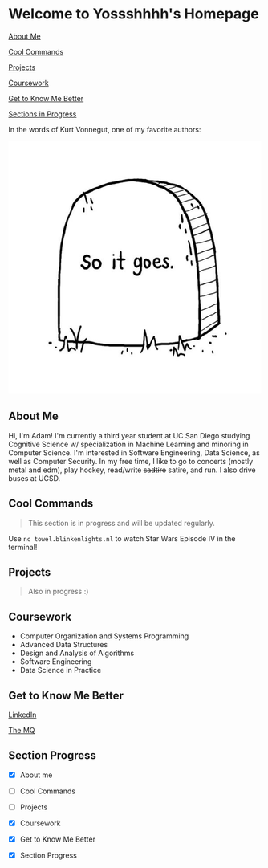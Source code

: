# **Welcome to Yossshhhh's Homepage**
[About Me](#about-me)

[Cool Commands](#cool-commands)

[Projects](#projects)

[Coursework](#coursework)

[Get to Know Me Better](#get-to-know-me-better)

[Sections in Progress](#section-progress)

In the words of Kurt Vonnegut, one of my favorite authors:

![pic](soitgoes.jpg)


## **About Me**
Hi, I'm Adam! I'm currently a third year student at UC San Diego studying Cognitive Science w/ specialization in Machine Learning and minoring in Computer Science. I'm interested in Software Engineering, Data Science, as well as Computer Security. In my free time, I like to go to concerts (mostly metal and edm), play hockey, read/write ~~sadtire~~ satire, and run. I also drive buses at UCSD.

## **Cool Commands**
>This section is in progress and will be updated regularly.

Use `nc towel.blinkenlights.nl` to watch Star Wars Episode IV in the terminal!

## **Projects**
>Also in progress :)

## **Coursework**
- Computer Organization and Systems Programming
- Advanced Data Structures
- Design and Analysis of Algorithms
- Software Engineering
- Data Science in Practice

## **Get to Know Me Better**
[LinkedIn](https://www.linkedin.com/in/adam-yoshinaga-744914154/)

[The MQ](http://themq.org/author/ayoshinaga/)

## **Section Progress**
 - [x] About me
 - [ ] Cool Commands
 - [ ] Projects
 - [x] Coursework
 - [x] Get to Know Me Better
 - [x] Section Progress



